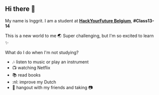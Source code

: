 ## Hi there :raised_hands:

My name is Inggrit. I am a student at [__HackYourFuture Belgium__](https://www.hackyourfuture.net),  **#Class13-14**

This is a new world to me :earth_asia:
Super challenging,
but I'm so excited to learn :sparkles:

What do I do when I'm not studying? 

- :notes: listen to music or play an instrument
- :tv: watching Netflix
- :books: read books
- :nl: improve my Dutch
- :dancers: hangout with my friends and taking :camera:
